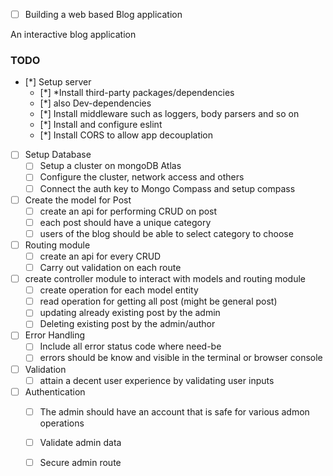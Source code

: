 * [ ] Building a web based Blog application 

An interactive blog application 

### TODO

* [*] Setup server
    * [*] *Install third-party packages/dependencies
    * [*] also Dev-dependencies
    * [*] Install middleware such as loggers, body parsers and so on
    * [*] Install and configure eslint 
    * [*] Install CORS to allow app decouplation 

* [ ] Setup Database
    * [ ] Setup a cluster on mongoDB Atlas 
    * [ ] Configure the cluster, network access and others
    * [ ] Connect the auth key to Mongo Compass and setup compass

* [ ] Create the model for Post 
    * [ ] create an api for performing CRUD on post
    * [ ] each post should have a unique category
    * [ ] users of the blog should be able to select category to choose

* [ ] Routing module
    * [ ] create an api for every CRUD 
    * [ ] Carry out validation on each route

* [ ] create controller module to interact with models and routing module 
    * [ ] create operation for each model entity
    * [ ] read operation for getting all post (might be general post)
    * [ ] updating already existing post by the admin
    * [ ] Deleting existing post by the admin/author

* [ ] Error Handling 
   * [ ] Include all error status code where need-be
   * [ ] errors should be know and visible in the terminal or browser console

* [ ] Validation
    * [ ] attain a decent user experience by validating user inputs

* [ ] Authentication
    * [ ] The admin should have an account that is safe for various admon operations
    * [ ] Validate admin data 
    * [ ] Secure admin route
    